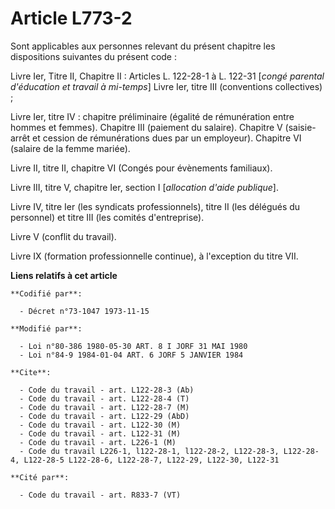 # Article L773-2

Sont applicables aux personnes relevant du présent chapitre les dispositions suivantes du présent code :

Livre Ier, Titre II, Chapitre II : Articles L. 122-28-1 à L. 122-31 [*congé parental d'éducation et travail à mi-temps*]
Livre Ier, titre III (conventions collectives) ;

Livre Ier, titre IV : chapitre préliminaire (égalité de rémunération entre hommes et femmes). Chapitre III (paiement du
salaire). Chapitre V (saisie-arrêt et cession de rémunérations dues par un employeur). Chapitre VI (salaire de la femme
mariée).

Livre II, titre II, chapitre VI (Congés pour évènements familiaux).

Livre III, titre V, chapitre Ier, section I [*allocation d'aide publique*].

Livre IV, titre Ier (les syndicats professionnels), titre II (les délégués du personnel) et titre III (les comités
d'entreprise).

Livre V (conflit du travail).

Livre IX (formation professionnelle continue), à l'exception du titre VII.

**Liens relatifs à cet article**

	**Codifié par**:

	  - Décret n°73-1047 1973-11-15

	**Modifié par**:

	  - Loi n°80-386 1980-05-30 ART. 8 I JORF 31 MAI 1980
	  - Loi n°84-9 1984-01-04 ART. 6 JORF 5 JANVIER 1984

	**Cite**:

	  - Code du travail - art. L122-28-3 (Ab)
	  - Code du travail - art. L122-28-4 (T)
	  - Code du travail - art. L122-28-7 (M)
	  - Code du travail - art. L122-29 (AbD)
	  - Code du travail - art. L122-30 (M)
	  - Code du travail - art. L122-31 (M)
	  - Code du travail - art. L226-1 (M)
	  - Code du travail L226-1, l122-28-1, l122-28-2, L122-28-3, L122-28-4, L122-28-5 L122-28-6, L122-28-7, L122-29, L122-30, L122-31

	**Cité par**:

	  - Code du travail - art. R833-7 (VT)
